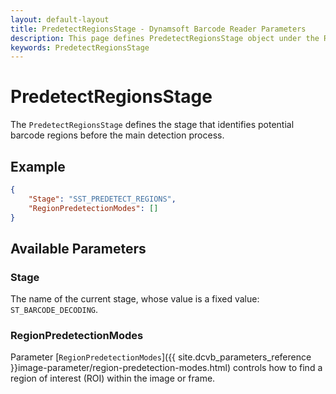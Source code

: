 ```yaml
---
layout: default-layout
title: PredetectRegionsStage - Dynamsoft Barcode Reader Parameters
description: This page defines PredetectRegionsStage object under the Regions Predetection Section.
keywords: PredetectRegionsStage
---
```


# PredetectRegionsStage

The `PredetectRegionsStage` defines the stage that identifies potential barcode regions before the main detection process.

## Example

```json
{
    "Stage": "SST_PREDETECT_REGIONS",
    "RegionPredetectionModes": []
}
```

## Available Parameters

### Stage

The name of the current stage, whose value is a fixed value: `ST_BARCODE_DECODING`.

### RegionPredetectionModes

Parameter [`RegionPredetectionModes`]({{ site.dcvb_parameters_reference }}image-parameter/region-predetection-modes.html) controls how to find a region of interest (ROI) within the image or frame. 
